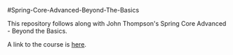 #Spring-Core-Advanced-Beyond-The-Basics

This repository follows along with John Thompson's Spring Core Advanced - Beyond the Basics.

A link to the course is [here](http://courses.springframework.guru/courses/spring-core/).